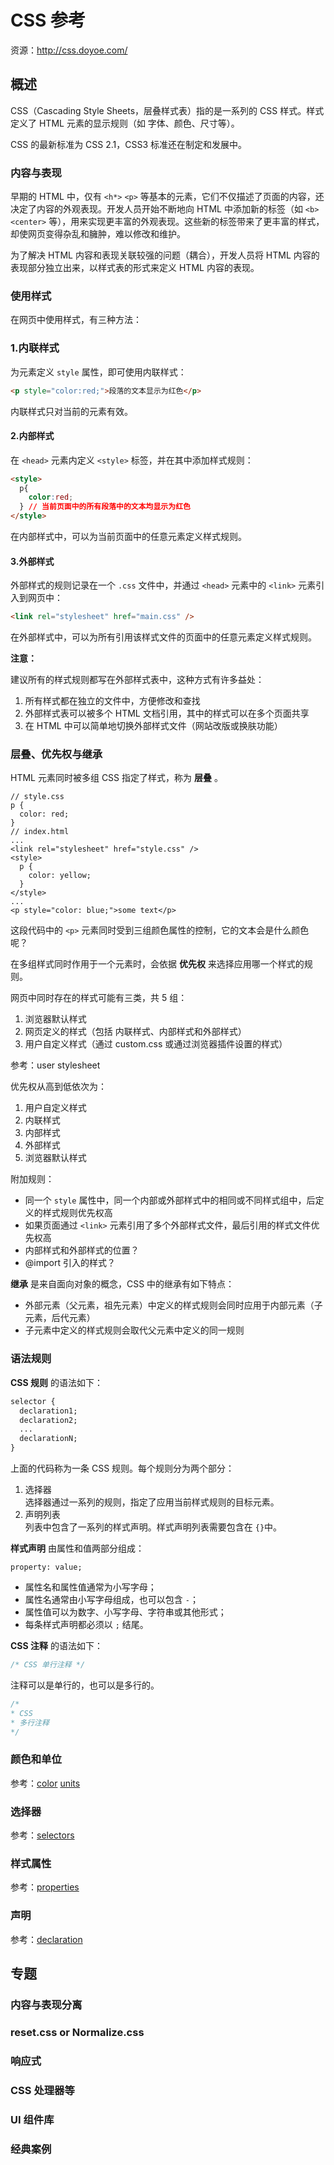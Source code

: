 CSS 参考
====

资源：<http://css.doyoe.com/>

概述
----

CSS（Cascading Style Sheets，层叠样式表）指的是一系列的 CSS 样式。样式定义了 HTML 元素的显示规则（如 字体、颜色、尺寸等）。

CSS 的最新标准为 CSS 2.1，CSS3 标准还在制定和发展中。

### 内容与表现

早期的 HTML 中，仅有 `<h*>` `<p>` 等基本的元素，它们不仅描述了页面的内容，还决定了内容的外观表现。开发人员开始不断地向 HTML 中添加新的标签（如 `<b>` `<center>` 等），用来实现更丰富的外观表现。这些新的标签带来了更丰富的样式，却使网页变得杂乱和臃肿，难以修改和维护。

为了解决 HTML 内容和表现关联较强的问题（耦合），开发人员将 HTML 内容的表现部分独立出来，以样式表的形式来定义 HTML 内容的表现。

### 使用样式

在网页中使用样式，有三种方法：

### 1.内联样式

为元素定义 `style` 属性，即可使用内联样式：

```html
<p style="color:red;">段落的文本显示为红色</p>
```

内联样式只对当前的元素有效。

#### 2.内部样式

在 `<head>` 元素内定义 `<style>` 标签，并在其中添加样式规则：

```html
<style>
  p{
    color:red;
  } // 当前页面中的所有段落中的文本均显示为红色
</style>
```

在内部样式中，可以为当前页面中的任意元素定义样式规则。

#### 3.外部样式

外部样式的规则记录在一个 `.css` 文件中，并通过 `<head>` 元素中的 `<link>` 元素引入到网页中：

```html
<link rel="stylesheet" href="main.css" />
```

在外部样式中，可以为所有引用该样式文件的页面中的任意元素定义样式规则。

__注意：__

建议所有的样式规则都写在外部样式表中，这种方式有许多益处：

1. 所有样式都在独立的文件中，方便修改和查找
2. 外部样式表可以被多个 HTML 文档引用，其中的样式可以在多个页面共享
3. 在 HTML 中可以简单地切换外部样式文件（网站改版或换肤功能）

### 层叠、优先权与继承

HTML 元素同时被多组 CSS 指定了样式，称为 __层叠__ 。

```
// style.css
p {
  color: red;
}
// index.html
...
<link rel="stylesheet" href="style.css" />
<style>
  p {
    color: yellow;
  }
</style>
...
<p style="color: blue;">some text</p>
```

这段代码中的 `<p>` 元素同时受到三组颜色属性的控制，它的文本会是什么颜色呢？

在多组样式同时作用于一个元素时，会依据 __优先权__ 来选择应用哪一个样式的规则。

网页中同时存在的样式可能有三类，共 5 组：

1. 浏览器默认样式
2. 网页定义的样式（包括 内联样式、内部样式和外部样式）
3. 用户自定义样式（通过 custom.css 或通过浏览器插件设置的样式）

参考：user stylesheet

优先权从高到低依次为：

1. 用户自定义样式
2. 内联样式
3. 内部样式
4. 外部样式
5. 浏览器默认样式

附加规则：

+ 同一个 `style` 属性中，同一个内部或外部样式中的相同或不同样式组中，后定义的样式规则优先权高
+ 如果页面通过 `<link>` 元素引用了多个外部样式文件，最后引用的样式文件优先权高
+ 内部样式和外部样式的位置？
+ @import 引入的样式？

__继承__ 是来自面向对象的概念，CSS 中的继承有如下特点：

+ 外部元素（父元素，祖先元素）中定义的样式规则会同时应用于内部元素（子元素，后代元素）
+ 子元素中定义的样式规则会取代父元素中定义的同一规则

### 语法规则

__CSS 规则__ 的语法如下：

```css
selector {
  declaration1;
  declaration2;
  ...
  declarationN;
}
```

上面的代码称为一条 CSS 规则。每个规则分为两个部分：

1. 选择器  
	选择器通过一系列的规则，指定了应用当前样式规则的目标元素。
2. 声明列表  
	列表中包含了一系列的样式声明。样式声明列表需要包含在 `{}`中。

__样式声明__ 由属性和值两部分组成：

```
property: value;
```

+ 属性名和属性值通常为小写字母；
+ 属性名通常由小写字母组成，也可以包含 `-`；
+ 属性值可以为数字、小写字母、字符串或其他形式；
+ 每条样式声明都必须以 `;` 结尾。

__CSS 注释__ 的语法如下：

```css
/* CSS 单行注释 */
```

注释可以是单行的，也可以是多行的。

```css
/*
* CSS
* 多行注释
*/
```

### 颜色和单位

参考：[color](./color.md) [units](./units.md)

### 选择器

参考：[selectors](./selectors.md)

### 样式属性

参考：[properties](./properties.md)

### 声明

参考：[declaration](./declaration.md)

专题
----

### 内容与表现分离

### reset.css or Normalize.css

### 响应式

### CSS 处理器等

### UI 组件库

### 经典案例
